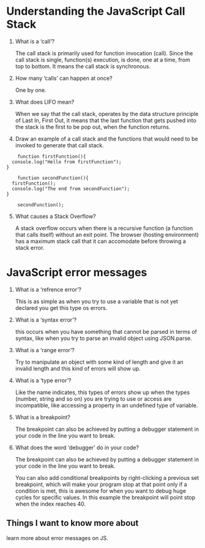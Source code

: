 # Understanding the JavaScript Call Stack

1. What is a ‘call’?

    The call stack is primarily used for function invocation (call). Since the call stack is single, function(s) execution, is done, one at a time, from top to bottom. It means the call stack is synchronous.

2. How many ‘calls’ can happen at once?

    One by one.

3. What does LIFO mean?

    When we say that the call stack, operates by the data structure principle of Last In, First Out, it means that the last function that gets pushed into the stack is the first to be pop out, when the function returns.

4. Draw an example of a call stack and the functions that would need to be invoked to generate that call stack.

```
    function firstFunction(){
  console.log("Hello from firstFunction");
}

    function secondFunction(){
  firstFunction();
  console.log("The end from secondFunction");
}

    secondFunction();
```

5. What causes a Stack Overflow?

    A stack overflow occurs when there is a recursive function (a function that calls itself) without an exit point. The browser (hosting environment) has a maximum stack call that it can accomodate before throwing a stack error.

# JavaScript error messages

1. What is a ‘refrence error’?

    This is as simple as when you try to use a variable that is not yet declared you get this type os errors.

2. What is a ‘syntax error’?

    this occurs when you have something that cannot be parsed in terms of syntax, like when you try to parse an invalid object using JSON.parse.

3. What is a ‘range error’?

    Try to manipulate an object with some kind of length and give it an invalid length and this kind of errors will show up.

4. What is a ‘type error’?

    Like the name indicates, this types of errors show up when the types (number, string and so on) you are trying to use or access are incompatible, like accessing a property in an undefined type of variable.

5. What is a breakpoint?

    The breakpoint can also be achieved by putting a debugger statement in your code in the line you want to break.

6. What does the word ‘debugger’ do in your code?

    The breakpoint can also be achieved by putting a debugger statement in your code in the line you want to break.

    You can also add conditional breakpoints by right-clicking a previous set breakpoint, which will make your program stop at that point only if a condition is met, this is awesome for when you want to debug huge cycles for specific values. In this example the breakpoint will point stop when the index reaches 40.

## Things I want to know more about

learn more about error messages on JS.


